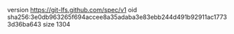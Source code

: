 version https://git-lfs.github.com/spec/v1
oid sha256:3e0db963265f694accee8a35adaba3e83ebb244d491b92911ac17733d36ba643
size 1304
